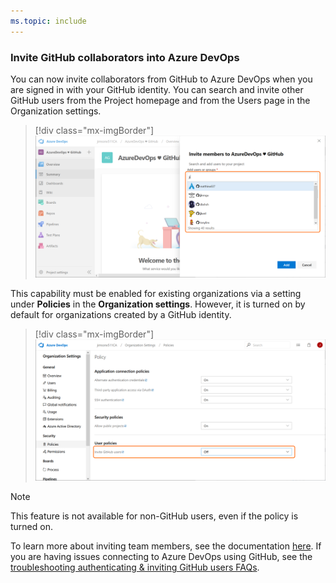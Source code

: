 ```yaml
---
ms.topic: include
---
```


### Invite GitHub collaborators into Azure DevOps

You can now invite collaborators from GitHub to Azure DevOps when you are signed in with your GitHub identity. You can search and invite other GitHub users from the Project homepage and from the Users page in the Organization settings.

> [!div class="mx-imgBorder"]
> ![Invite GitHub collaborators into Azure DevOps.](../../media/155_20.png)

This capability must be enabled for existing organizations via a setting under **Policies** in the **Organization settings**. However, it is turned on by default for organizations created by a GitHub identity.

> [!div class="mx-imgBorder"]
> ![Enable for existing organizations.](../../media/155_27.png)

> [!NOTE]
> This feature is not available for non-GitHub users, even if the policy is turned on.

To learn more about inviting team members, see the documentation [here](https://docs.microsoft.com/azure/devops/user-guide/sign-up-invite-teammates?view=azure-devops#invite-team-members). If you are having issues connecting to Azure DevOps using GitHub, see the [troubleshooting authenticating & inviting GitHub users FAQs](https://docs.microsoft.com/azure/devops/organizations/security/faq-github-authentication?view=azure-devops).
